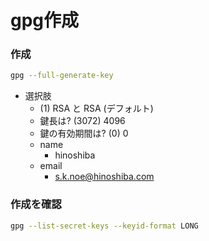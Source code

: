 gpg作成
===


### 作成
```sh
gpg --full-generate-key
```
* 選択肢
	* (1) RSA と RSA (デフォルト)
	* 鍵長は? (3072) 4096
	* 鍵の有効期間は? (0) 0
	* name
		* hinoshiba
	* email
		* s.k.noe@hinoshiba.com

### 作成を確認
```sh
gpg --list-secret-keys --keyid-format LONG
```
